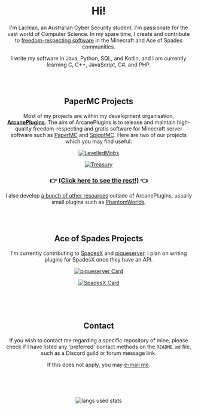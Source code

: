 <div align="center">

# Hi!
  
I'm Lachlan, an Australian Cyber Security student. I'm passionate for the vast world of Computer Science. In my spare time, I create and contribute to [freedom-respecting software][6] in the Minecraft and Ace of Spades communities.
  
I write my software in Java, Python, SQL, and Kotlin, and I am currently learning C, C++, JavaScript, C#, and PHP.

<br /><br />

## PaperMC Projects
  
Most of my projects are within my development organisation, [**ArcanePlugins**](https://github.com/ArcanePlugins). The aim of ArcanePlugins is to release and maintain high-quality freedom-respecting and gratis software for Minecraft server software such as [PaperMC][2] and [SpigotMC][3]. Here are two of our projects which you may find useful:

[![LevelledMobs](https://github-readme-stats.vercel.app/api/pin/?username=lokka30&repo=levelledmobs&show_owner=true&theme=react)](https://github.com/lokka30/levelledmobs)
  
[![Treasury](https://github-readme-stats.vercel.app/api/pin/?username=lokka30&repo=treasury&show_owner=true&theme=react)](https://github.com/lokka30/treasury)

### 👉 [(Click here to see the rest!)](https://github.com/ArcanePlugins) 👈

I also develop [a bunch of other resources][1] outside of ArcanePlugins, usually small plugins such as [PhantomWorlds](https://github.com/lokka30/PhantomWorlds).

<br /><br />

## Ace of Spades Projects

I'm currently contributing to [SpadesX][7] and [piqueserver][5]. I plan on writing plugins for SpadesX once they have an API. 

[![piqueserver Card](https://github-readme-stats.vercel.app/api/pin/?username=piqueserver&repo=piqueserver&show_owner=true&theme=react)](https://github.com/piqueserver/piqueserver)
  
[![SpadesX Card](https://github-readme-stats.vercel.app/api/pin/?username=spadesx&repo=spadesx&show_owner=true&theme=react)](https://github.com/spadesx/spadesx)

<br /><br /><br />

## Contact

If you wish to contact me regarding a specific repository of mine, please check if I have listed any 'preferred' contact methods on the `README.md` file, such as a Discord guild or forum message link.

If this does not apply, you may [e-mail me](mailto:lokka30@protonmail.com).
  
<br /><br /><br />
  
![langs used stats](https://github-readme-stats.vercel.app/api/top-langs/?username=lokka30&theme=react&layout=compact&langs_count=10)

</div>

[1]: https://www.spigotmc.org/resources/authors/lokka30.828699/
[2]: https://papermc.io/
[3]: https://spigotmc.org/
[4]: https://github.com/anuraghazra/github-readme-stats
[5]: https://github.com/piqueserver
[6]: https://www.gnu.org/philosophy/free-sw.en.html
[7]: https://github.com/SpadesX
[8]: https://www.gnu.org/licenses/gpl-3.0.en.html
